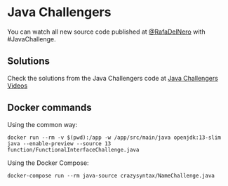# Java Challengers

You can watch all new source code published at [@RafaDelNero](https://twitter.com/RafaDelNero) with #JavaChallenge.

## Solutions
Check the solutions from the Java Challengers code at [Java Challengers Videos](https://www.youtube.com/playlist?list=PL3py5YSIGvPMgKXOVqnYn9nBoT_zvsvsi)

## Docker commands
Using the common way:
```
docker run --rm -v $(pwd):/app -w /app/src/main/java openjdk:13-slim java --enable-preview --source 13 function/FunctionalInterfaceChallenge.java
```

Using the Docker Compose:
```
docker-compose run --rm java-source crazysyntax/NameChallenge.java
```